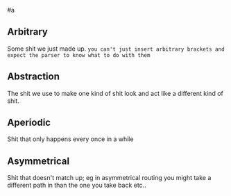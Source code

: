 #a

## Arbitrary
Some shit we just made up.
`you can't just insert arbitrary brackets and expect the parser to know what to do with them`

## Abstraction
The shit we use to make one kind of shit look and act like a different kind of shit. 

## Aperiodic
Shit that only happens every once in a while

## Asymmetrical
Shit that doesn't match up; eg in asymmetrical routing you might take a different path in than the one you take back etc.. 


